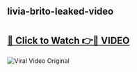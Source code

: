 ## livia-brito-leaked-video 

# <h2><a href="http://freeplayer.one?title=livia-brito-leaked-video&ref=21J">🔗 Click to Watch 👉🔴 VIDEO</a></h2>

<a href="http://freeplayer.one?title=livia-brito-leaked-video&ref=21J" rel="nofollow" data-target="animated-image.originalLink"><img src="https://i.ibb.co.com/xMMVF88/686577567.gif" alt="Viral Video Original" style="max-width: 100%; display: inline-block;" data-target="animated-image.originalImage"></a>

